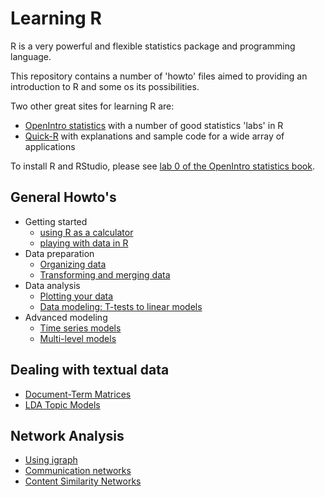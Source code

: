 Learning R
==========

R is a very powerful and flexible statistics package and programming language.

This repository contains a number of 'howto' files aimed to providing an introduction to R and some os its possibilities.

Two other great sites for learning R are:
- [OpenIntro statistics](http://openintro.org/stat/labs.php) with a number of good statistics 'labs' in R
- [Quick-R](http://www.statmethods.net) with explanations and sample code for a wide array of applications

To install R and RStudio, please see [lab 0 of the OpenIntro statistics book](http://openintro.org/download.php?file=os2_lab_00A&referrer=/stat/labs.php).

General Howto's
----

- Getting started
  - [using R as a calculator](https://rawgit.com/vanatteveldt/learningr/master/1_r_calculator.html)
  - [playing with data in R](https://rawgit.com/vanatteveldt/learningr/master/2_playing.html)
- Data preparation
  - [Organizing data](https://rawgit.com/vanatteveldt/learningr/master/3_organizing.html)
  - [Transforming and merging data](https://rawgit.com/vanatteveldt/learningr/master/4_transforming.html)
- Data analysis
  - [Plotting your data](https://rawgit.com/vanatteveldt/learningr/master/6_visualization.html)
  - [Data modeling: T-tests to linear models](https://rawgit.com/vanatteveldt/learningr/master/5_modeling.html)
- Advanced modeling
  - [Time series models](https://rawgit.com/vanatteveldt/learningr/master/7_timeseries.html)
  - [Multi-level models](https://rawgit.com/vanatteveldt/learningr/master/8_multilevel.html)
  
Dealing with textual data
----

- [Document-Term Matrices](https://github.com/kasperwelbers/corpus-tools/blob/master/howto/howto_create_dtm.md)
- [LDA Topic Models](https://github.com/kasperwelbers/corpus-tools/blob/master/howto/howto_latent_dirichlet_allocation.md)

Network Analysis
----

- [Using igraph](https://github.com/kasperwelbers/network-tools/blob/master/howto/howto_using_igraph.md)
- [Communication networks](https://github.com/kasperwelbers/network-tools/blob/master/howto/howto_explicit_ties_in_communication_networks.md)
- [Content Similarity Networks](https://github.com/kasperwelbers/network-tools/blob/master/howto/howto_content_similarity_network.md)
